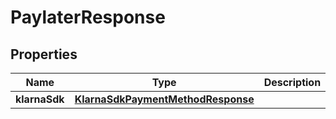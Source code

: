 

# PaylaterResponse


## Properties

| Name | Type | Description | Notes |
|------------ | ------------- | ------------- | -------------|
|**klarnaSdk** | [**KlarnaSdkPaymentMethodResponse**](KlarnaSdkPaymentMethodResponse.md) |  |  [optional] |



